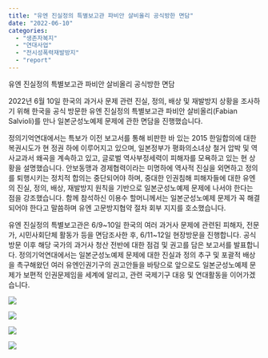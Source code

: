 ```yaml
---
title: "유엔 진실정의 특별보고관 파비안 살비올리 공식방한 면담"
date: "2022-06-10"
categories: 
  - "생존자복지"
  - "연대사업"
  - "전시성폭력재발방지"
  - "report"
---
```


유엔 진실정의 특별보고관 파비안 살비올리 공식방한 면담

2022년 6월 10일 한국의 과거사 문제 관련 진실, 정의, 배상 및 재발방지 상황을 조사하기 위해 한국을 공식 방문한 유엔 진실정의 특별보고관 파비안 살비올리(Fabian Salvioli)를 만나 일본군성노예제 문제에 관한 면담을 진행했습니다.

정의기억연대에서는 특보가 이전 보고서를 통해 비판한 바 있는 2015 한일합의에 대한 복권시도가 현 정권 하에 이루어지고 있으며, 일본정부가 평화의소녀상 철거 압박 및 역사교과서 왜곡을 계속하고 있고, 글로벌 역사부정세력이 피해자를 모욕하고 있는 현 상황을 설명했습니다. 안보동맹과 경제협력이라는 미명하에 역사적 진실을 외면하고 정의를 퇴행시키는 정치적 합의는 중단되어야 하며, 중대한 인권침해 피해자들에 대한 유엔의 진실, 정의, 배상, 재발방지 원칙을 기반으로 일본군성노예제 문제에 나서야 한다는 점을 강조했습니다. 함께 참석하신 이용수 할머니께서는 일본군성노예제 문제가 꼭 해결되어야 한다고 말씀하며 유엔 고문방지협약 절차 회부 지지를 호소했습니다.

유엔 진실정의 특별보고관은 6/9~10일 한국의 여러 과거사 문제에 관련된 피해자, 전문가, 시민사회단체 활동가 등을 면담조사한 후, 6/11~12일 현장방문을 진행합니다. 공식 방문 이후 해당 국가의 과거사 청산 전반에 대한 점검 및 권고를 담은 보고서를 발표합니다. 정의기억연대에서는 일본군성노예제 문제에 대한 진실과 정의 추구 및 포괄적 배상을 촉구해왔던 여러 유엔인권기구의 권고안들을 바탕으로 앞으로도 일본군성노예제 문제가 보편적 인권문제임을 세계에 알리고, 관련 국제기구 대응 및 연대활동을 이어가겠습니다.

![](https://r2.womenandwar.net/kboard_attached/1/202206/62a295ee7c49c2562506.jpg)

![](https://r2.womenandwar.net/kboard_attached/1/202206/62a295ee768628443313.jpg)

![](https://r2.womenandwar.net/kboard_attached/1/202206/62a295ee701808417134.jpg)

![](https://r2.womenandwar.net/kboard_attached/1/202206/62a295ee55b644514052.jpg)
